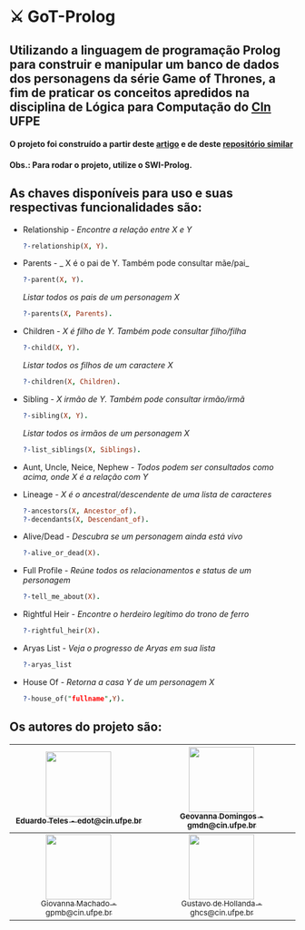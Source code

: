 # :crossed_swords: GoT-Prolog
## Utilizando a linguagem de programação Prolog para construir e manipular um banco de dados dos personagens da série Game of Thrones, a fim de praticar os conceitos apredidos na disciplina de Lógica para Computação do [CIn](https://portal.cin.ufpe.br/) UFPE


#### O projeto foi construído a partir deste [artigo](https://medium.freecodecamp.org/how-to-learn-prolog-by-watching-game-of-thrones-4852ea960017) e de deste [repositório similar](https://github.com/rachelwiles/GoT-Check)

#### Obs.: Para rodar o projeto, utilize o SWI-Prolog. 


## As chaves disponíveis para uso e suas respectivas funcionalidades são:
* Relationship - _Encontre a relação entre X e Y_
  ```prolog
  ?-relationship(X, Y).
  ```
* Parents - _
X é o pai de Y. Também pode consultar mãe/pai_
  ```prolog
  ?-parent(X, Y). 
  ```
  _Listar todos os pais de um personagem X_
  ```prolog
  ?-parents(X, Parents).
  ```
* Children - _X é filho de Y. Também pode consultar filho/filha_
  ```prolog
  ?-child(X, Y).
  ```
  _Listar todos os filhos de um caractere X_
  ```prolog
  ?-children(X, Children).
  ```
* Sibling - _X irmão de Y. Também pode consultar irmão/irmã_
  ```prolog
  ?-sibling(X, Y).
  ```
  _Listar todos os irmãos de um personagem X_
  ```prolog
  ?-list_siblings(X, Siblings).
  ```
* Aunt, Uncle, Neice, Nephew - _Todos podem ser consultados como acima, onde X é a relação com Y_

* Lineage - _X é o ancestral/descendente de uma lista de caracteres_
  ```prolog
  ?-ancestors(X, Ancestor_of).
  ?-decendants(X, Descendant_of).
  ```
* Alive/Dead - _Descubra se um personagem ainda está vivo_
  ```prolog
  ?-alive_or_dead(X).
  ```
* Full Profile - _Reúne todos os relacionamentos e status de um personagem_
  ```prolog
  ?-tell_me_about(X).
  ```
* Rightful Heir - _Encontre o herdeiro legítimo do trono de ferro_
  ```prolog
  ?-rightful_heir(X).
  ```
* Aryas List - _Veja o progresso de Aryas em sua lista_
  ```prolog
  ?-aryas_list
  ```
* House Of - _Retorna a casa Y de um personagem X_
  ```prolog
  ?-house_of("fullname",Y).
  ```
  

## Os autores do projeto são:
| [<img src="https://avatars.githubusercontent.com/u/84032760?v=4" width=115><br><sub>Eduardo Teles - edot@cin.ufpe.br </sub>](https://github.com/EduTeles13) |  [<img src="https://avatars.githubusercontent.com/u/53124770?v=4" width=115><br><sub>Geovanna Domingos - gmdn@cin.ufpe.br </sub>](https://github.com/geovannaadomingos) |
| :---: | :---:
| [<img src="https://avatars.githubusercontent.com/u/86128256?v=4" width=115><br><sub>Giovanna Machado - gpmb@cin.ufpe.br </sub>](https://github.com/giovannamachado) | [<img src="https://avatars.githubusercontent.com/u/104395661?v=4" width=115><br><sub>Gustavo de Hollanda - ghcs@cin.ufpe.br </sub>](https://github.com/gustavo-ghcs) |

